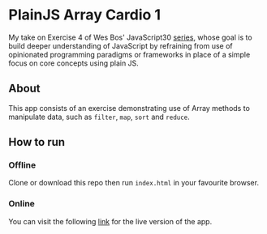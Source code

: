 # PlainJS Array Cardio 1
My take on Exercise 4 of Wes Bos' JavaScript30 [series](https://javascript30.com/), whose goal is to build deeper understanding of JavaScript by refraining from use of opinionated programming paradigms or frameworks in place of a simple focus on core concepts using plain JS.

## About
This app consists of an exercise demonstrating use of Array methods to manipulate data, such as `filter`, `map`, `sort` and `reduce`.

## How to run
### Offline
Clone or download this repo then run `index.html` in your favourite browser.
### Online
You can visit the following [link](https://evblance-pjs-array-cardio-1.netlify.com) for the live version of the app.

